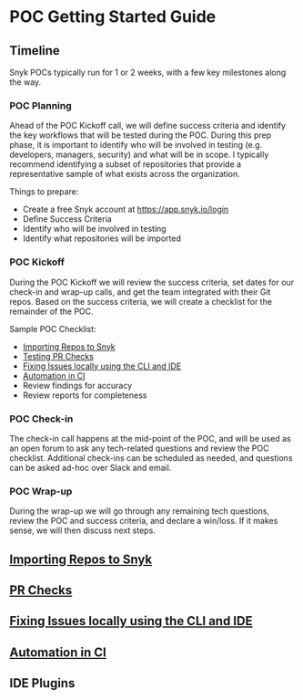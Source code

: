 # POC Getting Started Guide

## Timeline

Snyk POCs typically run for 1 or 2 weeks, with a few key milestones along the way.

### POC Planning

Ahead of the POC Kickoff call, we will define success criteria and identify the key workflows that will be tested during the POC. During this prep phase, it is important to identify who will be involved in testing (e.g. developers, managers, security) and what will be in scope. I typically recommend identifying a subset of repositories that provide a representative sample of what exists across the organization.

Things to prepare:
- Create a free Snyk account at https://app.snyk.io/login
- Define Success Criteria
- Identify who will be involved in testing
- Identify what repositories will be imported

### POC Kickoff

During the POC Kickoff we will review the success criteria, set dates for our check-in and wrap-up calls, and get the team integrated with their Git repos. Based on the success criteria, we will create a checklist for the remainder of the POC.

Sample POC Checklist:
- [Importing Repos to Snyk](importing-repos.md)
- [Testing PR Checks](pr-checks.md)
- [Fixing Issues locally using the CLI and IDE](fixing-issues.md)
- [Automation in CI](running-in-ci.md)
- Review findings for accuracy
- Review reports for completeness

### POC Check-in

The check-in call happens at the mid-point of the POC, and will be used as an open forum to ask any tech-related questions and review the POC checklist. Additional check-ins can be scheduled as needed, and questions can be asked ad-hoc over Slack and email.

### POC Wrap-up

During the wrap-up we will go through any remaining tech questions, review the POC and success criteria, and declare a win/loss. If it makes sense, we will then discuss next steps.

## [Importing Repos to Snyk](importing-repos.md)

## [PR Checks](pr-checks.md)

## [Fixing Issues locally using the CLI and IDE](fixing-issues.md)

## [Automation in CI](running-in-ci.md)

## IDE Plugins
